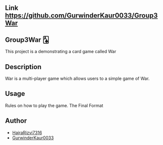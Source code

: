 ## Link https://github.com/GurwinderKaur0033/Group3War
## Group3War 🂡
This project is a demonstrating a card game called War 
## Description
War is a multi-player game which allows users to a simple game of War.
## Usage
Rules on how to play the game.
The Final Format
## Author 
 - [HajraRizvi7316](https://github.com/HajraRizvi7316)
 - [GurwinderKaur0033](https://github.com/GurwinderKaur0033)
